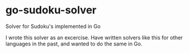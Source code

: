 # go-sudoku-solver
Solver for Sudoku's implemented in Go

I wrote this solver as an excercise. Have written solvers like this for other languages in the past, and wanted to do the same in Go.